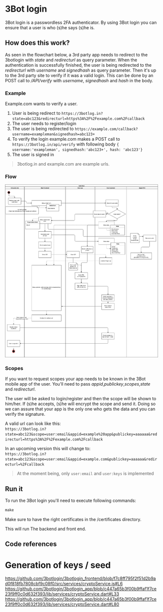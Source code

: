# 3Bot login
3Bot login is a passwordless 2FA authenticator.
By using 3Bot login you can ensure that a user is who (s)he says (s)he is.

## How does this work?
As seen in the flowchart below, a 3rd party app needs to redirect to the 3botlogin with *state* and *redirecturl* as query parameter. When the authentication is successfully finished, the user is being redirected to the *redirecturl* with *username* and *signedhash* as query parameter.
Then it's up to the 3rd party site to verify if it was a valid login. This can be done by an POST call to */API/verify* with *username*, *signedhash* and *hash* in the body. 

### Example
Example.com wants to verify a user.
1) User is being redirect to `https://3botlog.in?state=abc123&redirecturl=https%3A%2F%2Fexample.com%2Fcallback`
2) The user needs to register/login
3) The user is being redirected to `https://example.com/callback?username=exampleman&signedhash=abc123+`
4) To verify the login example.com makes a POST call to `https://3botlog.in/api/verify` with following body `{ username:'exampleman', signedhash:'abc123+', hash: 'abc123'}`
5) The user is signed in

> 3botlog.in and example.com are example urls. 

### Flow
![Auth flow](https://github.com/3botlogin/3botlogin/blob/1c0f360db07fd80ab5723ff3c11dd421cc04df82/docs/images/Scheme.png)

### Scopes
If you want to request scopes your app needs to be known in the 3Bot mobile app of the user.
You'll need to pass *appid*,*publickey*,*scopes*,*state* and *redirecturl*.

The user will be asked to login/register and then the scope will be shown to him/her. If (s)he accepts, (s)he will encrypt the scope and send it. Doing so we can assure that your app is the only one who gets the data and you can verify the signature.

A valid url can look like this:  
`https://3botlog.in?state=abc123&scope=user:email&appid=example%20app&publickey=aaaaaa&redirecturl=https%3A%2F%2Fexample.com%2Fcallback`

In an upcoming version this will change to:  
`https://3botlog.in?state=abc123&scope=user:email&appid=example.com&publickey=aaaaaa&redirecturl=%2Fcallback`


> At the moment being, only `user:email` and `user:keys` is implemented

## Run it
To run the 3Bot login you'll need to execute following commands:
```cmd
make 
```
Make sure to have the right certificates in the /certificates directory.

This will run The backend and front end.

## Code references

# Generation of keys / seed
https://github.com/3botlogin/3botlogin_frontend/blob/f7c8ff795f2f51d2b9ad0f818fb7808cbf9c08f0/src/services/cryptoService.js#L6
https://github.com/3botlogin/3botlogin_app/blob/c447a65b3f00b9ffaf1f7ce23f9ff0c0d632f393/lib/services/cryptoService.dart#L33
https://github.com/3botlogin/3botlogin_app/blob/c447a65b3f00b9ffaf1f7ce23f9ff0c0d632f393/lib/services/cryptoService.dart#L80

